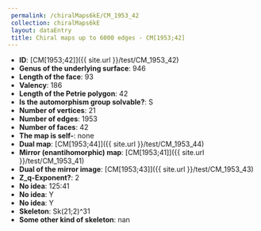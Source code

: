 ```yaml
--- 
 permalink: /chiralMaps6kE/CM_1953_42 
 collection: chiralMaps6kE
 layout: dataEntry
 title: Chiral maps up to 6000 edges - CM[1953;42]
---
```


- **ID**: [CM[1953;42]]({{ site.url }}/test/CM_1953_42)
- **Genus of the underlying surface**: 946
- **Length of the face**: 93
- **Valency**: 186
- **Length of the Petrie polygon**: 42
- **Is the automorphism group solvable?**: S
- **Number of vertices**: 21
- **Number of edges**: 1953
- **Number of faces**: 42
- **The map is self-**: none
- **Dual map**: [CM[1953;44]]({{ site.url }}/test/CM_1953_44)
- **Mirror (enantihomorphic) map**: [CM[1953;41]]({{ site.url }}/test/CM_1953_41)
- **Dual of the mirror image**: [CM[1953;43]]({{ site.url }}/test/CM_1953_43)
- **Z_q-Exponent?**: 2
- **No idea**:  125:41
- **No idea**: Y
- **No idea**: Y
- **Skeleton**: Sk(21;2)^31
- **Some other kind of skeleton**: nan

